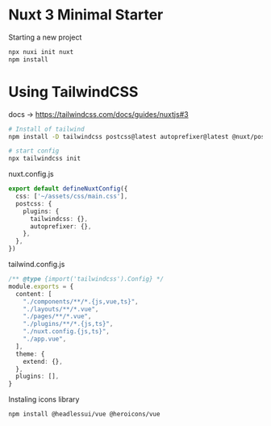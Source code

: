 # Nuxt 3 Minimal Starter

Starting a new project
```bash
npx nuxi init nuxt
npm install 
```


# Using TailwindCSS
docs -> https://tailwindcss.com/docs/guides/nuxtjs#3
```bash
# Install of tailwind
npm install -D tailwindcss postcss@latest autoprefixer@latest @nuxt/postcss8

# start config
npx tailwindcss init

```
nuxt.config.js
```ts
export default defineNuxtConfig({
  css: ['~/assets/css/main.css'],
  postcss: {
    plugins: {
      tailwindcss: {},
      autoprefixer: {},
    },
  },
})
```
tailwind.config.js
```ts
/** @type {import('tailwindcss').Config} */
module.exports = {
  content: [
    "./components/**/*.{js,vue,ts}",
    "./layouts/**/*.vue",
    "./pages/**/*.vue",
    "./plugins/**/*.{js,ts}",
    "./nuxt.config.{js,ts}",
    "./app.vue",
  ],
  theme: {
    extend: {},
  },
  plugins: [],
}
```

Instaling icons library
```bash
npm install @headlessui/vue @heroicons/vue

```

